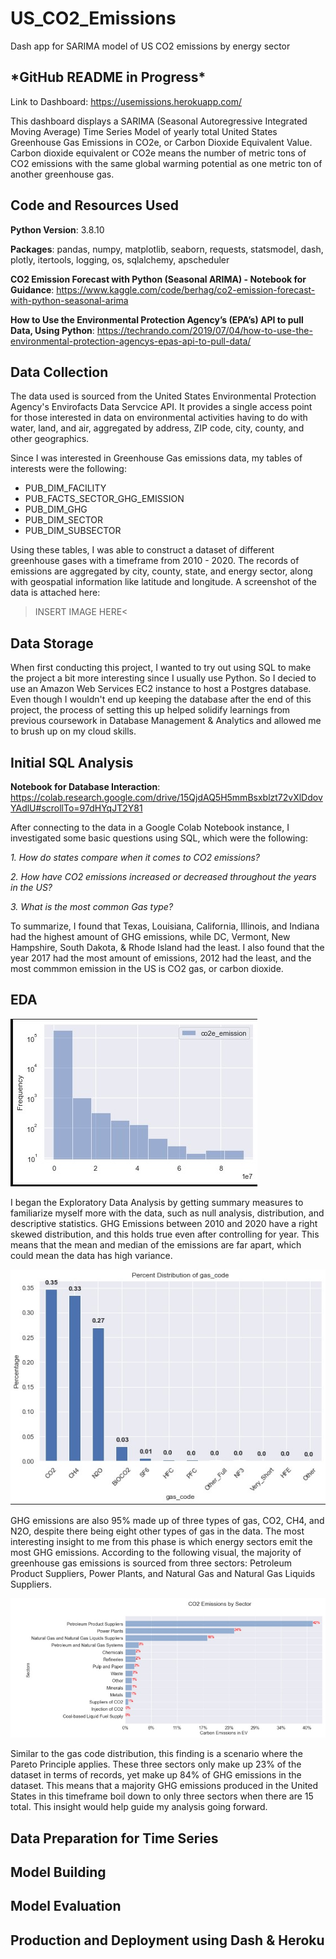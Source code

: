 # US_CO2_Emissions

Dash app for SARIMA model of US CO2 emissions by energy sector

## \*GitHub README in Progress\*

Link to Dashboard: https://usemissions.herokuapp.com/

This dashboard displays a SARIMA (Seasonal Autoregressive Integrated Moving Average) Time Series Model of yearly total United States Greenhouse Gas Emissions in CO2e, or Carbon Dioxide Equivalent Value. Carbon dioxide equivalent or CO2e means the number of metric tons of CO2 emissions with the same global warming potential as one metric ton of another greenhouse gas.

## Code and Resources Used

**Python Version**: 3.8.10

**Packages**: pandas, numpy, matplotlib, seaborn, requests, statsmodel, dash, plotly, itertools, logging, os, sqlalchemy, apscheduler

**CO2 Emission Forecast with Python (Seasonal ARIMA) - Notebook for Guidance**: https://www.kaggle.com/code/berhag/co2-emission-forecast-with-python-seasonal-arima

**How to Use the Environmental Protection Agency’s (EPA’s) API to pull Data, Using Python**: https://techrando.com/2019/07/04/how-to-use-the-environmental-protection-agencys-epas-api-to-pull-data/

## Data Collection

The data used is sourced from the United States Environmental Protection Agency's Envirofacts Data Servcice API. It provides a single access point for those interested in data on environmental activities having to do with water, land, and air, aggregated by address, ZIP code, city, county, and other geographics.

Since I was interested in Greenhouse Gas emissions data, my tables of interests were the following:

- PUB_DIM_FACILITY
- PUB_FACTS_SECTOR_GHG_EMISSION
- PUB_DIM_GHG
- PUB_DIM_SECTOR
- PUB_DIM_SUBSECTOR

Using these tables, I was able to construct a dataset of different greenhouse gases with a timeframe from 2010 - 2020. The records of emissions are aggregated by city, county, state, and energy sector, along with geospatial information like latitude and longitude. A screenshot of the data is attached here:

>INSERT IMAGE HERE<

## Data Storage

When first conducting this project, I wanted to try out using SQL to make the project a bit more interesting since I usually use Python. So I decied to use an Amazon Web Services EC2 instance to host a Postgres database. Even though I wouldn't end up keeping the database after the end of this project, the process of setting this up helped solidify learnings from previous coursework in Database Management & Analytics and allowed me to brush up on my cloud skills.

## Initial SQL Analysis

**Notebook for Database Interaction**: https://colab.research.google.com/drive/15QjdAQ5H5mmBsxblzt72vXlDdovYAdlU#scrollTo=97dHYqJT2Y81

After connecting to the data in a Google Colab Notebook instance, I investigated some basic questions using SQL, which were the following: 

*1. How do states compare when it comes to CO2 emissions?*

*2. How have CO2 emissions increased or decreased throughout the years in the US?*

*3. What is the most common Gas type?*

To summarize, I found that Texas, Louisiana, California, Illinois, and Indiana had the highest amount of GHG emissions, while DC, Vermont, New Hampshire, South Dakota, & Rhode Island had the least. I also found that the year 2017 had the most amount of emissions, 2012 had the least, and the most commmon emission in the US is CO2 gas, or carbon dioxide.

## EDA

![alt text](https://github.com/MarcelinoV/US_CO2_Emissions/blob/main/imgs/GHG_emissions_distribution.jpg "Histogram of GHG Emissions 2010-2020")

I began the Exploratory Data Analysis by getting summary measures to familiarize myself more with the data, such as null analysis, distribution, and descriptive statistics. GHG Emissions between 2010 and 2020 have a right skewed distribution, and this holds true even after controlling for year. This means that the mean and median of the emissions are far apart, which could mean the data has high variance. 

![alt text](https://github.com/MarcelinoV/US_CO2_Emissions/blob/main/imgs/gas_code_distribution.jpg "Disitribution of GHG Emissions by Gas Code")

GHG emissions are also 95% made up of three types of gas, CO2, CH4, and N2O, despite there being eight other types of gas in the data. The most interesting insight to me from this phase is which energy sectors emit the most GHG emissions. According to the following visual, the majority of greenhouse gas emissions is sourced from three sectors: Petroleum Product Suppliers, Power Plants, and Natural Gas and Natural Gas Liquids Suppliers. 

![alt text](https://github.com/MarcelinoV/US_CO2_Emissions/blob/main/imgs/energy_sector_emission_distribution.jpg "Distribution of GHG Emissions by Energy Sector")

Similar to the gas code distribution, this finding is a scenario where the Pareto Principle applies. These three sectors only make up 23% of the dataset in terms of records, yet make up 84% of GHG emissions in the dataset. This means that a majority GHG emissions produced in the United States in this timeframe boil down to only three sectors when there are 15 total. This insight would help guide my analysis going forward.

## Data Preparation for Time Series

## Model Building

## Model Evaluation

## Production and Deployment using Dash & Heroku


